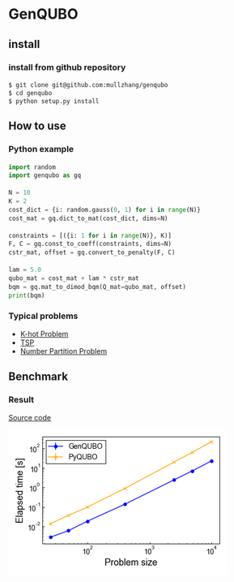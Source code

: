 # GenQUBO

## install

### install from github repository

```
$ git clone git@github.com:mullzhang/genqubo
$ cd genqubo
$ python setup.py install
```

## How to use

### Python example

```python
import random
import genqubo as gq

N = 10
K = 2
cost_dict = {i: random.gauss(0, 1) for i in range(N)}
cost_mat = gq.dict_to_mat(cost_dict, dims=N)

constraints = [({i: 1 for i in range(N)}, K)]
F, C = gq.const_to_coeff(constraints, dims=N)
cstr_mat, offset = gq.convert_to_penalty(F, C)

lam = 5.0
qubo_mat = cost_mat + lam * cstr_mat
bqm = gq.mat_to_dimod_bqm(Q_mat=qubo_mat, offset)
print(bqm)
```

### Typical problems

- [K-hot Problem](examples/ex_khot.py)
- [TSP](examples/ex_tsp.py)
- [Number Partition Problem](examples/ex_num_part.py)

## Benchmark

### Result

[Source code](examples/benchmark.py)

![benchmark](https://github.com/mullzhang/genqubo/blob/master/examples/elapsed_time.png)